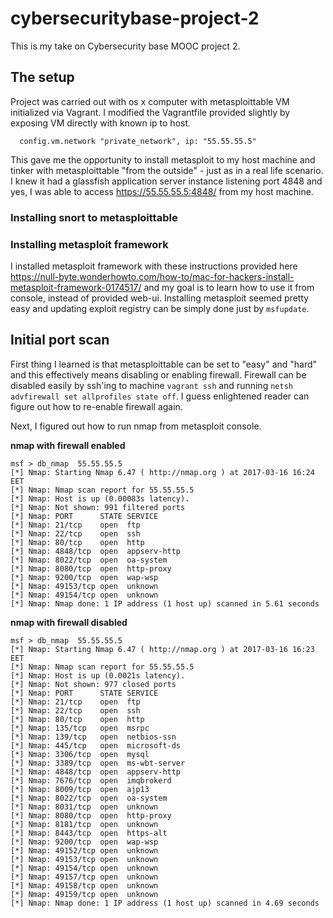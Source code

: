 # cybersecuritybase-project-2

This is my take on Cybersecurity base MOOC project 2.

## The setup

Project was carried out with os x computer with metasploittable VM initialized via Vagrant. I modified the Vagrantfile provided slightly by exposing VM directly with known ip to host.

```
  config.vm.network "private_network", ip: "55.55.55.5"
```

This gave me the opportunity to install metasploit to my host machine and tinker with metasploittable "from the outside" - just as in a real life scenario. I knew it had a glassfish application server instance listening port 4848 and yes, I was able to access https://55.55.55.5:4848/ from my host machine.

### Installing snort to metasploittable



### Installing metasploit framework

I installed metasploit framework with these instructions provided here https://null-byte.wonderhowto.com/how-to/mac-for-hackers-install-metasploit-framework-0174517/ and my goal is to learn how to use it from console, instead of provided web-ui. Installing metasploit seemed pretty easy and updating exploit registry can be simply done just by `msfupdate`.

## Initial port scan

First thing I learned is that metasploittable can be set to "easy" and "hard" and this effectively means disabling or enabling firewall. Firewall can be disabled easily by ssh'ing to machine `vagrant ssh` and running `netsh advfirewall set allprofiles state off`. I guess enlightened reader can figure out how to re-enable firewall again.

Next, I figured out how to run nmap from metasploit console.

**nmap with firewall enabled**
```
msf > db_nmap  55.55.55.5
[*] Nmap: Starting Nmap 6.47 ( http://nmap.org ) at 2017-03-16 16:24 EET
[*] Nmap: Nmap scan report for 55.55.55.5
[*] Nmap: Host is up (0.00083s latency).
[*] Nmap: Not shown: 991 filtered ports
[*] Nmap: PORT      STATE SERVICE
[*] Nmap: 21/tcp    open  ftp
[*] Nmap: 22/tcp    open  ssh
[*] Nmap: 80/tcp    open  http
[*] Nmap: 4848/tcp  open  appserv-http
[*] Nmap: 8022/tcp  open  oa-system
[*] Nmap: 8080/tcp  open  http-proxy
[*] Nmap: 9200/tcp  open  wap-wsp
[*] Nmap: 49153/tcp open  unknown
[*] Nmap: 49154/tcp open  unknown
[*] Nmap: Nmap done: 1 IP address (1 host up) scanned in 5.61 seconds
```

**nmap with firewall disabled**
```
msf > db_nmap  55.55.55.5
[*] Nmap: Starting Nmap 6.47 ( http://nmap.org ) at 2017-03-16 16:23 EET
[*] Nmap: Nmap scan report for 55.55.55.5
[*] Nmap: Host is up (0.0021s latency).
[*] Nmap: Not shown: 977 closed ports
[*] Nmap: PORT      STATE SERVICE
[*] Nmap: 21/tcp    open  ftp
[*] Nmap: 22/tcp    open  ssh
[*] Nmap: 80/tcp    open  http
[*] Nmap: 135/tcp   open  msrpc
[*] Nmap: 139/tcp   open  netbios-ssn
[*] Nmap: 445/tcp   open  microsoft-ds
[*] Nmap: 3306/tcp  open  mysql
[*] Nmap: 3389/tcp  open  ms-wbt-server
[*] Nmap: 4848/tcp  open  appserv-http
[*] Nmap: 7676/tcp  open  imqbrokerd
[*] Nmap: 8009/tcp  open  ajp13
[*] Nmap: 8022/tcp  open  oa-system
[*] Nmap: 8031/tcp  open  unknown
[*] Nmap: 8080/tcp  open  http-proxy
[*] Nmap: 8181/tcp  open  unknown
[*] Nmap: 8443/tcp  open  https-alt
[*] Nmap: 9200/tcp  open  wap-wsp
[*] Nmap: 49152/tcp open  unknown
[*] Nmap: 49153/tcp open  unknown
[*] Nmap: 49154/tcp open  unknown
[*] Nmap: 49157/tcp open  unknown
[*] Nmap: 49158/tcp open  unknown
[*] Nmap: 49159/tcp open  unknown
[*] Nmap: Nmap done: 1 IP address (1 host up) scanned in 4.69 seconds
```
